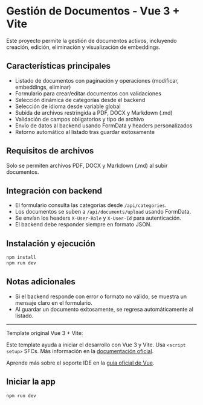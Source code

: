 # Gestión de Documentos - Vue 3 + Vite

Este proyecto permite la gestión de documentos activos, incluyendo creación, edición, eliminación y visualización de embeddings.

## Características principales
- Listado de documentos con paginación y operaciones (modificar, embeddings, eliminar)
- Formulario para crear/editar documentos con validaciones
- Selección dinámica de categorías desde el backend
- Selección de idioma desde variable global
- Subida de archivos restringida a PDF, DOCX y Markdown (.md)
- Validación de campos obligatorios y tipo de archivo
- Envío de datos al backend usando FormData y headers personalizados
- Retorno automático al listado tras guardar exitosamente

## Requisitos de archivos
Solo se permiten archivos PDF, DOCX y Markdown (.md) al subir documentos.

## Integración con backend
- El formulario consulta las categorías desde `/api/categories`.
- Los documentos se suben a `/api/documents/upload` usando FormData.
- Se envían los headers `X-User-Role` y `X-User-Id` para autenticación.
- El backend debe responder siempre en formato JSON.

## Instalación y ejecución

```bash
npm install
npm run dev
```

## Notas adicionales
- Si el backend responde con error o formato no válido, se muestra un mensaje claro en el formulario.
- Al guardar un documento exitosamente, se regresa automáticamente al listado.

---

Template original Vue 3 + Vite:

Este template ayuda a iniciar el desarrollo con Vue 3 y Vite. Usa `<script setup>` SFCs. Más información en la [documentación oficial](https://v3.vuejs.org/api/sfc-script-setup.html#sfc-script-setup).

Aprende más sobre el soporte IDE en la [guía oficial de Vue](https://vuejs.org/guide/scaling-up/tooling.html#ide-support).

## Iniciar la app
```bash
npm run dev
```